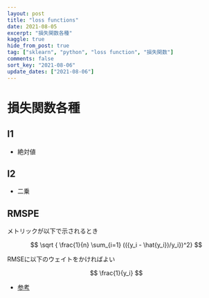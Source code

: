 ```yaml
---
layout: post
title: "loss functions"
date: 2021-08-05
excerpt: "損失関数各種"
kaggle: true
hide_from_post: true
tag: ["sklearn", "python", "loss function", "損失関数"]
comments: false
sort_key: "2021-08-06"
update_dates: ["2021-08-06"]
---
```


# 損失関数各種

## l1
 - 絶対値

## l2
 - 二乗

## RMSPE
メトリックが以下で示されるとき

$$
\sqrt { \frac{1}{n} \sum_{i=1} (({y_i - \hat{y_i})/y_i})^2}
$$

RMSEに以下のウェイトをかければよい

$$
\frac{1}{y_i}
$$

 - [参考](https://www.kaggle.com/c/optiver-realized-volatility-prediction/discussion/250324)

